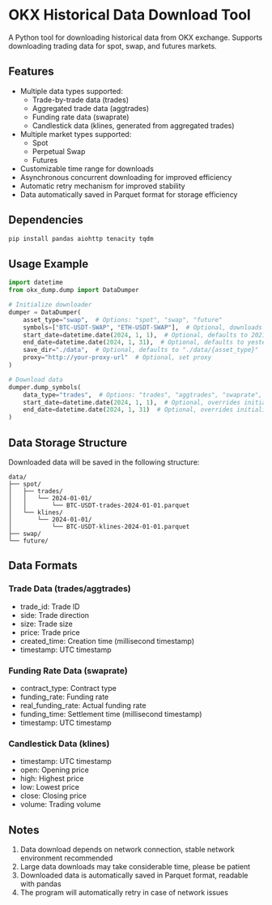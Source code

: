 # OKX Historical Data Download Tool

A Python tool for downloading historical data from OKX exchange. Supports downloading trading data for spot, swap, and futures markets.

## Features

- Multiple data types supported:
  - Trade-by-trade data (trades)
  - Aggregated trade data (aggtrades)
  - Funding rate data (swaprate)
  - Candlestick data (klines, generated from aggregated trades)
- Multiple market types supported:
  - Spot
  - Perpetual Swap
  - Futures
- Customizable time range for downloads
- Asynchronous concurrent downloading for improved efficiency
- Automatic retry mechanism for improved stability
- Data automatically saved in Parquet format for storage efficiency

## Dependencies

```bash
pip install pandas aiohttp tenacity tqdm
```

## Usage Example

```python
import datetime
from okx_dump.dump import DataDumper

# Initialize downloader
dumper = DataDumper(
    asset_type="swap",  # Options: "spot", "swap", "future"
    symbols=["BTC-USDT-SWAP", "ETH-USDT-SWAP"],  # Optional, downloads all pairs by default
    start_date=datetime.date(2024, 1, 1),  # Optional, defaults to 2021-10-01
    end_date=datetime.date(2024, 1, 31),  # Optional, defaults to yesterday
    save_dir="./data",  # Optional, defaults to "./data/{asset_type}"
    proxy="http://your-proxy-url"  # Optional, set proxy
)

# Download data
dumper.dump_symbols(
    data_type="trades",  # Options: "trades", "aggtrades", "swaprate", "klines"
    start_date=datetime.date(2024, 1, 1),  # Optional, overrides initialization setting
    end_date=datetime.date(2024, 1, 31)  # Optional, overrides initialization setting
)
```

## Data Storage Structure

Downloaded data will be saved in the following structure:
```
data/
├── spot/
│   ├── trades/
│   │   └── 2024-01-01/
│   │       └── BTC-USDT-trades-2024-01-01.parquet
│   └── klines/
│       └── 2024-01-01/
│           └── BTC-USDT-klines-2024-01-01.parquet
├── swap/
└── future/
```

## Data Formats

### Trade Data (trades/aggtrades)
- trade_id: Trade ID
- side: Trade direction
- size: Trade size
- price: Trade price
- created_time: Creation time (millisecond timestamp)
- timestamp: UTC timestamp

### Funding Rate Data (swaprate)
- contract_type: Contract type
- funding_rate: Funding rate
- real_funding_rate: Actual funding rate
- funding_time: Settlement time (millisecond timestamp)
- timestamp: UTC timestamp

### Candlestick Data (klines)
- timestamp: UTC timestamp
- open: Opening price
- high: Highest price
- low: Lowest price
- close: Closing price
- volume: Trading volume

## Notes

1. Data download depends on network connection, stable network environment recommended
2. Large data downloads may take considerable time, please be patient
3. Downloaded data is automatically saved in Parquet format, readable with pandas
4. The program will automatically retry in case of network issues
